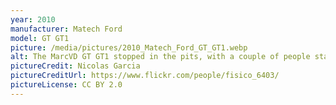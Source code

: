 ```yaml
---
year: 2010
manufacturer: Matech Ford
model: GT GT1
picture: /media/pictures/2010_Matech_Ford_GT_GT1.webp
alt: The MarcVD GT GT1 stopped in the pits, with a couple of people standing behind it in front of a garage.
pictureCredit: Nicolas Garcia
pictureCreditUrl: https://www.flickr.com/people/fisico_6403/
pictureLicense: CC BY 2.0
---
```

